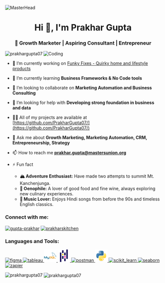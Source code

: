 ![MasterHead](https://media.licdn.com/dms/image/v2/D5616AQGO3DDT2aL4-A/profile-displaybackgroundimage-shrink_350_1400/profile-displaybackgroundimage-shrink_350_1400/0/1719348240381?e=1730332800&v=beta&t=hvmw1JQZaVUcHNk9rLcIzfympsJDRBPblPGO_Y8vdC8)
<h1 align="center">Hi 👋, I'm Prakhar Gupta</h1>
<h3 align="center">🚀 Growth Marketer | Aspiring Consultant | Entrepreneur</h3>
<img align="right" alt="Coding" width="380" src="https://physicsgurukul.com/wp-content/uploads/2019/02/character-1.gif">

<p align="left"> <img src="https://komarev.com/ghpvc/?username=prakhargupta07&label=Profile%20views&color=0e75b6&style=flat" alt="prakhargupta07" /> </p>


- 🔭 I’m currently working on [Funky Fixes - Quirky home and lifestyle products](https://funkyfixes.in/)

- 🌱 I’m currently learning **Business Frameworks & No Code tools**

- 👯 I’m looking to collaborate on **Marketing Automation and Business Consulting**

- 🤝 I’m looking for help with **Developing strong foundation in business and data**

- 👨‍💻 All of my projects are available at [https://github.com/PrakharGupta07/](https://github.com/PrakharGupta07/)

- 💬 Ask me about **Growth Marketing, Marketing Automation, CRM, Entrepreneurship, Strategy**

- 📫 How to reach me **prakhar.gupta@mastersunion.org**

- ⚡ Fun fact
  - **🏔 Adventure Enthusiast:** Have made two attempts to summit Mt. Kanchenjunga.
  - **🍷 Oenophile:** A lover of good food and fine wine, always exploring new culinary experiences.
  - **🎵 Music Lover:** Enjoys Hindi songs from before the 90s and timeless English classics.

<h3 align="left">Connect with me:</h3>
<p align="left">
<a href="https://linkedin.com/in/gupta-prakhar" target="blank"><img align="center" src="https://raw.githubusercontent.com/rahuldkjain/github-profile-readme-generator/master/src/images/icons/Social/linked-in-alt.svg" alt="gupta-prakhar" height="30" width="40" /></a>
<a href="https://instagram.com/prakharskitchen" target="blank"><img align="center" src="https://raw.githubusercontent.com/rahuldkjain/github-profile-readme-generator/master/src/images/icons/Social/instagram.svg" alt="prakharskitchen" height="30" width="40" /></a>
</p>

<h3 align="left">Languages and Tools:</h3>
<p align="left"> <a href="https://www.figma.com/" target="_blank" rel="noreferrer"> <img src="https://www.vectorlogo.zone/logos/figma/figma-icon.svg" alt="figma" width="40" height="40"/> </a> <a href="https://www.tableau.com/" target="_blank" rel="noreferrer"> <img src="https://logos-world.net/wp-content/uploads/2021/10/Tableau-Logo.png" alt="tableau" width="40" height="40"/> </a> <a href="https://www.mysql.com/" target="_blank" rel="noreferrer"> <img src="https://raw.githubusercontent.com/devicons/devicon/master/icons/mysql/mysql-original-wordmark.svg" alt="mysql" width="40" height="40"/> </a> <a href="https://pandas.pydata.org/" target="_blank" rel="noreferrer"> <img src="https://raw.githubusercontent.com/devicons/devicon/2ae2a900d2f041da66e950e4d48052658d850630/icons/pandas/pandas-original.svg" alt="pandas" width="40" height="40"/> </a> <a href="https://postman.com" target="_blank" rel="noreferrer"> <img src="https://www.vectorlogo.zone/logos/getpostman/getpostman-icon.svg" alt="postman" width="40" height="40"/> </a> <a href="https://www.python.org" target="_blank" rel="noreferrer"> <img src="https://raw.githubusercontent.com/devicons/devicon/master/icons/python/python-original.svg" alt="python" width="40" height="40"/> </a> <a href="https://scikit-learn.org/" target="_blank" rel="noreferrer"> <img src="https://upload.wikimedia.org/wikipedia/commons/0/05/Scikit_learn_logo_small.svg" alt="scikit_learn" width="40" height="40"/> </a> <a href="https://seaborn.pydata.org/" target="_blank" rel="noreferrer"> <img src="https://seaborn.pydata.org/_images/logo-mark-lightbg.svg" alt="seaborn" width="40" height="40"/> </a> <a href="https://zapier.com" target="_blank" rel="noreferrer"> <img src="https://www.vectorlogo.zone/logos/zapier/zapier-icon.svg" alt="zapier" width="40" height="40"/> </a> </p>

<p><img align="left" src="https://github-readme-stats.vercel.app/api/top-langs?username=prakhargupta07&show_icons=true&locale=en&layout=compact" alt="prakhargupta07" /></p>

<p>&nbsp;<img align="center" src="https://github-readme-stats.vercel.app/api?username=prakhargupta07&show_icons=true&locale=en" alt="prakhargupta07" /></p>
